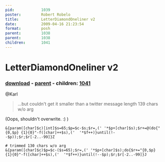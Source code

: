 ```yaml
---
pid:            1039
poster:         Robert Robelo
title:          LetterDiamondOneliner v2
date:           2009-04-16 21:23:54
format:         posh
parent:         1038
parent:         1038
children:       1041
---
```


# LetterDiamondOneliner v2

### [download](1039.ps1) - [parent](1038.md) - children: [1041](1041.md)

@Karl
> ...but couldn't get it smaller than a twitter message length
139 chars w/o arg

(Oops, shouldn't overwrite. :) )

```posh
&{param([char]$c)[int]$s=65;$p=$c-$s;$r=,(' '*$p+[char]$s);$r+=@(do{"{0,$p} {1}{0}"-f([char]++$s),('  '*$f++)}until(!--$p));$r;$r[-2..-99]}Z

# trimmed 130 chars w/o arg
&{param([char]$c)$p=$c-($s=65);$r=,(' '*$p+[char]$s);do{$r+="{0,$p} {1}{0}"-f([char]++$s),('  '*$f++)}until(!--$p);$r;$r[-2..-99]}J
```
